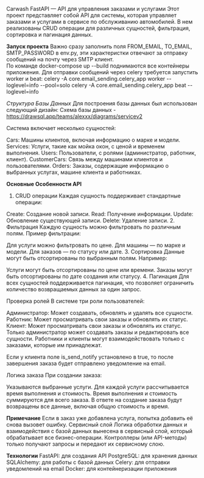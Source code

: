 Carwash FastAPI — API для управления заказами и услугами
Этот проект представляет собой API для системы, которая управляет заказами и услугами в сервисе по обслуживанию автомобилей. В нем реализованы CRUD операции для различных сущностей, фильтрация, сортировка и пагинация данных.

**Запуск проекта**
Важно сразу заполнить поля FROM_EMAIL, TO_EMAIL, SMTP_PASSWORD в env.py, эти характеристки отвечают за отправку сообщений на почту через SMTP клиент.  
По команде docker-compose up --build поднимаются все контейнеры приложения.
Для отправки сообщений через celery требуется запустить worker и beat:
celery -A core.email_sending.celery_app worker --loglevel=info --pool=solo
celery -A core.email_sending.celery_app beat --loglevel=info

*Структура Базы Данных*
Для построения базы данных был использован следующий дизайн:
Схема базы данных - https://drawsql.app/teams/alexxx/diagrams/servicev2

Система включает несколько сущностей:

Cars: Машины клиентов, включая информацию о марке и модели.
Services: Услуги, такие как мойка окон, с ценой и временем выполнения.
Users: Пользователи, с ролями (администратор, работник, клиент).
CustomerCars: Связь между машинами клиентов и пользователями.
Orders: Заказы, содержащие информацию о выбранных услугах, машине клиента и работниках.

**Основные Особенности API**
1. CRUD операции
Каждая сущность поддерживает стандартные операции:

Create: Создание новой записи.
Read: Получение информации.
Update: Обновление существующей записи.
Delete: Удаление записи.
2. Фильтрация
Каждую сущность можно фильтровать по различным полям. Пример фильтрации:

Для услуги можно фильтровать по цене.
Для машины — по марке и модели.
Для заказов — по статусу или дате.
3. Сортировка
Данные могут быть отсортированы по выбранным полям. Например:

Услуги могут быть отсортированы по цене или времени.
Заказы могут быть отсортированы по дате создания или статусу.
4. Пагинация
Для всех сущностей поддерживается пагинация, что позволяет ограничить количество возвращаемых данных за один запрос.

Проверка ролей
В системе три роли пользователей:

Администратор: Может создавать, обновлять и удалять все сущности.
Работник: Может просматривать свои заказы и обновлять их статус.
Клиент: Может просматривать свои заказы и обновлять их статус.
Только администратор может создавать заказы и редактировать все сущности. Работники и клиенты могут взаимодействовать только с заказами, которые им принадлежат.

Если у клиента поле is_send_notify установлено в true, то после завершения заказа будет отправлено уведомление на email.

Логика заказа
При создании заказа:

Указываются выбранные услуги.
Для каждой услуги рассчитывается время выполнения и стоимость.
Время выполнения и стоимость суммируются для всего заказа.
В ответе на создание заказа будут возвращены все данные, включая общую стоимость и время.

**Примечание**
Если в заказ уже добавлена услуга, попытка добавить её снова вызовет ошибку.
Сервисный слой
Логика обработки данных и взаимодействия с базой данных вынесена в сервисный слой, который обрабатывает все бизнес-операции. Контроллеры (или API-методы) только получают запросы и передают их сервисному слою.

**Технологии**
FastAPI: для создания API
PostgreSQL: для хранения данных
SQLAlchemy: для работы с базой данных
Celery: для отправки уведомлений на email
Docker: для контейнеризации приложения
